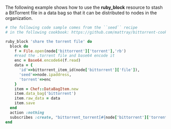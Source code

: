 The following example shows how to use the **ruby_block** resource to
stash a BitTorrent file in a data bag so that it can be distributed to
nodes in the organization.

``` ruby
# the following code sample comes from the ``seed`` recipe
# in the following cookbook: https://github.com/mattray/bittorrent-cookbook

ruby_block 'share the torrent file' do
  block do
    f = File.open(node['bittorrent']['torrent'],'rb')
    #read the .torrent file and base64 encode it
    enc = Base64.encode64(f.read)
    data = {
      'id'=>bittorrent_item_id(node['bittorrent']['file']),
      'seed'=>node.ipaddress,
      'torrent'=>enc
    }
    item = Chef::DataBagItem.new
    item.data_bag('bittorrent')
    item.raw_data = data
    item.save
  end
  action :nothing
  subscribes :create, "bittorrent_torrent[#{node['bittorrent']['torrent']}]", :immediately
end
```